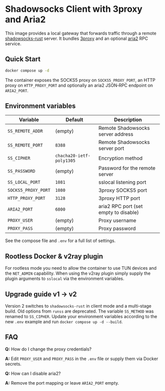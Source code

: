# Shadowsocks Client with 3proxy and Aria2

This image provides a local gateway that forwards traffic through a remote [shadowsocks-rust](https://github.com/shadowsocks/shadowsocks-rust) server. It bundles [3proxy](https://3proxy.ru/) and an optional [aria2](https://aria2.github.io/) RPC service.

## Quick Start

```bash
docker compose up -d
```

The container exposes the SOCKS5 proxy on `SOCKS5_PROXY_PORT`, an HTTP proxy on `HTTP_PROXY_PORT` and optionally an aria2 JSON‑RPC endpoint on `ARIA2_PORT`.

## Environment variables

Variable | Default | Description
---|---|---
`SS_REMOTE_ADDR` | (empty) | Remote Shadowsocks server address
`SS_REMOTE_PORT` | `8388` | Remote Shadowsocks server port
`SS_CIPHER` | `chacha20-ietf-poly1305` | Encryption method
`SS_PASSWORD` | (empty) | Password for the remote server
`SS_LOCAL_PORT` | `1081` | sslocal listening port
`SOCKS5_PROXY_PORT` | `1080` | 3proxy SOCKS5 port
`HTTP_PROXY_PORT` | `3128` | 3proxy HTTP port
`ARIA2_PORT` | `6800` | aria2 RPC port (set empty to disable)
`PROXY_USER` | (empty) | Proxy username
`PROXY_PASS` | (empty) | Proxy password

See the compose file and `.env` for a full list of settings.

## Rootless Docker & v2ray plugin

For rootless mode you need to allow the container to use TUN devices and the `NET_ADMIN` capability. When using the v2ray plugin simply supply the plugin arguments to `sslocal` via the environment variables.

## Upgrade guide v1 → v2

Version 2 switches to `shadowsocks-rust` in client mode and a multi-stage build. Old options from `runss` are deprecated. The variable `SS_METHOD` was renamed to `SS_CIPHER`. Update your environment variables according to the new `.env` example and run `docker compose up -d --build`.

## FAQ

**Q:** How do I change the proxy credentials?

**A:** Edit `PROXY_USER` and `PROXY_PASS` in the `.env` file or supply them via Docker secrets.

**Q:** How can I disable aria2?

**A:** Remove the port mapping or leave `ARIA2_PORT` empty.
